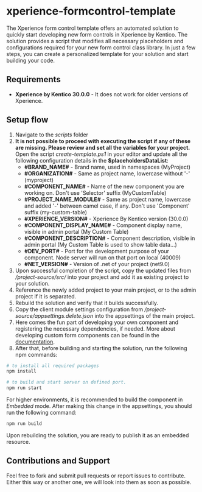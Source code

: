 # xperience-formcontrol-template
The Xperience form control template offers an automated solution to quickly start developing new form controls in Xperience by Kentico. The solution provides a script that modifies all necessary placeholders and configurations required for your new form control class library. In just a few steps, you can create a personalized template for your solution and start building your code.

## Requirements
* **Xperience by Kentico 30.0.0** - It does not work for older versions of Xperience.

## Setup flow
1. Navigate to the _scripts_ folder
1. **It is not possible to proceed with executing the script if any of these are missing. Please review and set all the variables for your project.** Open the script _create-template.ps1_ in your editor and update all the following configuration details in the **$placeholdersDataList**:
    * **#BRAND_NAME#** - Brand name, used in namespaces (MyProject)
    * **#ORGANIZATION#** - Same as project name, lowercase without '-' (myproject)
    * **#COMPONENT_NAME#** - Name of the new component you are working on. Don't use 'Selector' suffix (MyCustomTable)
    * **#PROJECT_NAME_MODULE#** - Same as project name, lowercase and added '-' between camel case, if any. Don't use 'Component' suffix (my-custom-table)
    * **#XPERIENCE_VERSION#** - Xperience By Kentico version (30.0.0)
    * **#COMPONENT_DISPLAY_NAME#** - Component display name, visible in admin portal (My Custom Table)
    * **#COMPONENT_DESCRIPTION#** - Component description, visible in admin portal (My Custom Table is used to show table data...)
    * **#DEV_PORT#** - Port for the development purpose of your component. Node server will run on that port on local (40009)
    * **#NET_VERSION#** - Version of .net of your project (net9.0)
1. Upon successful completion of the script, copy the updated files from _/project-source/src/_ into your project and add it as existing project to your solution.
1. Reference the newly added project to your main project, or to the admin project if it is separated.
1. Rebuild the solution and verify that it builds successfully.
1. Copy the client module settings configuration from _/project-source/appsettings.delete.json_ into the appsettings of the main project. 
1. Here comes the fun part of developing your own component and registering the necessary dependencies, if needed. More about developing custom form components can be found in the [documentation](https://docs.kentico.com/developers-and-admins/development/builders/form-builder/form-components).
1. After that, before building and starting the solution, run the following npm commands:
```bash
# to install all required packages
npm install 

# to build and start server on defined port.
npm run start
```

For higher environments, it is recommended to build the component in _Embedded_ mode. After making this change in the appsettings, you should run the following command:
```bash
npm run build 
```

Upon rebuilding the solution, you are ready to publish it as an embedded resource.


## Contributions and Support
Feel free to fork and submit pull requests or report issues to contribute. Either this way or another one, we will look into them as soon as possible. 